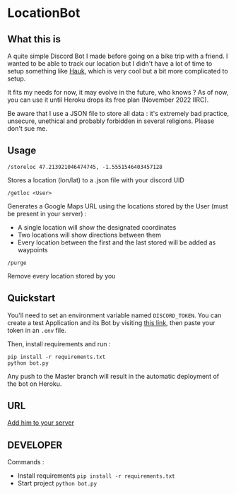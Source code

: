 # LocationBot

## What this is

A quite simple Discord Bot I made before going on a bike trip with a friend. I wanted to be able to track our location but I didn't have a lot of time to setup something like [Hauk](https://github.com/bilde2910/Hauk), which is very cool but a bit more complicated to setup.

It fits my needs for now, it may evolve in the future, who knows ? As of now, you can use it until Heroku drops its free plan (November 2022 IIRC).

Be aware that I use a JSON file to store all data : it's extremely bad practice, unsecure, unethical and probably forbidden in several religions. Please don't sue me.

## Usage

`/storeloc 47.213921046474745, -1.5551546403457128`

Stores a location (lon/lat) to a .json file with your discord UID

`/getloc <User> `

Generates a Google Maps URL using the locations stored by the User (must be present in your server) : 
 - A single location will show the designated coordinates
 - Two locations will show directions between them
 - Every location between the first and the last stored will be added as waypoints

`/purge`

Remove every location stored by you

## Quickstart

You'll need to set an environment variable named `DISCORD_TOKEN`. You can create a test Application and its Bot by visiting [this link](https://discord.com/developers/applications), then paste your token in an `.env` file.

Then, install requirements and run : 

```
pip install -r requirements.txt
python bot.py
```

Any push to the Master branch will result in the automatic deployment of the bot on Heroku.

## URL

[Add him to your server](https://discord.com/api/oauth2/authorize?client_id=1024794133195399288&permissions=2048&scope=bot)

## DEVELOPER

Commands :
- Install requirements `pip install -r requirements.txt`
- Start project `python bot.py`